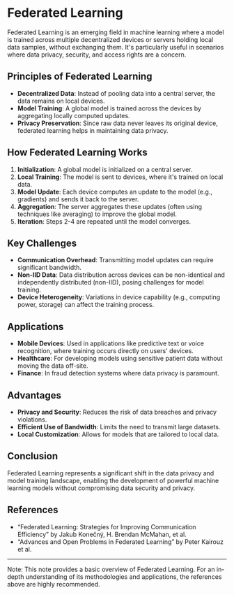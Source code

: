 # Federated Learning

Federated Learning is an emerging field in machine learning where a model is trained across multiple decentralized devices or servers holding local data samples, without exchanging them. It's particularly useful in scenarios where data privacy, security, and access rights are a concern.

## Principles of Federated Learning

- **Decentralized Data**: Instead of pooling data into a central server, the data remains on local devices.
- **Model Training**: A global model is trained across the devices by aggregating locally computed updates.
- **Privacy Preservation**: Since raw data never leaves its original device, federated learning helps in maintaining data privacy.

## How Federated Learning Works

1. **Initialization**: A global model is initialized on a central server.
2. **Local Training**: The model is sent to devices, where it's trained on local data.
3. **Model Update**: Each device computes an update to the model (e.g., gradients) and sends it back to the server.
4. **Aggregation**: The server aggregates these updates (often using techniques like averaging) to improve the global model.
5. **Iteration**: Steps 2-4 are repeated until the model converges.

## Key Challenges

- **Communication Overhead**: Transmitting model updates can require significant bandwidth.
- **Non-IID Data**: Data distribution across devices can be non-identical and independently distributed (non-IID), posing challenges for model training.
- **Device Heterogeneity**: Variations in device capability (e.g., computing power, storage) can affect the training process.

## Applications

- **Mobile Devices**: Used in applications like predictive text or voice recognition, where training occurs directly on users' devices.
- **Healthcare**: For developing models using sensitive patient data without moving the data off-site.
- **Finance**: In fraud detection systems where data privacy is paramount.

## Advantages

- **Privacy and Security**: Reduces the risk of data breaches and privacy violations.
- **Efficient Use of Bandwidth**: Limits the need to transmit large datasets.
- **Local Customization**: Allows for models that are tailored to local data.

## Conclusion

Federated Learning represents a significant shift in the data privacy and model training landscape, enabling the development of powerful machine learning models without compromising data security and privacy.

## References

- “Federated Learning: Strategies for Improving Communication Efficiency” by Jakub Konečný, H. Brendan McMahan, et al.
- “Advances and Open Problems in Federated Learning” by Peter Kairouz et al.

---

Note: This note provides a basic overview of Federated Learning. For an in-depth understanding of its methodologies and applications, the references above are highly recommended.
